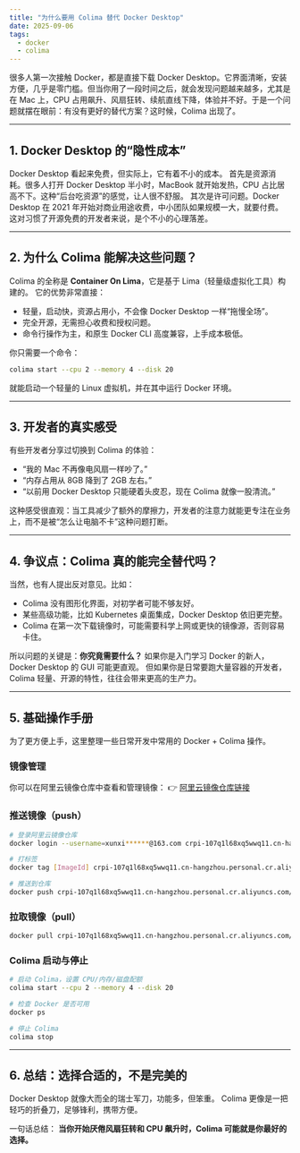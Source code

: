 ```yaml
---
title: "为什么要用 Colima 替代 Docker Desktop"
date: 2025-09-06
tags:
  - docker
  - colima
---
```


很多人第一次接触 Docker，都是直接下载 Docker Desktop。它界面清晰，安装方便，几乎是零门槛。但当你用了一段时间之后，就会发现问题越来越多，尤其是在 Mac 上，CPU 占用飙升、风扇狂转、续航直线下降，体验并不好。于是一个问题就摆在眼前：有没有更好的替代方案？这时候，Colima 出现了。

---

## 1. Docker Desktop 的“隐性成本”

Docker Desktop 看起来免费，但实际上，它有着不小的成本。
首先是资源消耗。很多人打开 Docker Desktop 半小时，MacBook 就开始发热，CPU 占比居高不下。这种“后台吃资源”的感觉，让人很不舒服。
其次是许可问题。Docker Desktop 在 2021 年开始对商业用途收费，中小团队如果规模一大，就要付费。这对习惯了开源免费的开发者来说，是个不小的心理落差。

---

## 2. 为什么 Colima 能解决这些问题？

Colima 的全称是 **Container On Lima**，它是基于 Lima（轻量级虚拟化工具）构建的。
它的优势非常直接：

* 轻量，启动快，资源占用小，不会像 Docker Desktop 一样“拖慢全场”。
* 完全开源，无需担心收费和授权问题。
* 命令行操作为主，和原生 Docker CLI 高度兼容，上手成本极低。

你只需要一个命令：

```bash
colima start --cpu 2 --memory 4 --disk 20
```

就能启动一个轻量的 Linux 虚拟机，并在其中运行 Docker 环境。

---

## 3. 开发者的真实感受

有些开发者分享过切换到 Colima 的体验：

* “我的 Mac 不再像电风扇一样吵了。”
* “内存占用从 8GB 降到了 2GB 左右。”
* “以前用 Docker Desktop 只能硬着头皮忍，现在 Colima 就像一股清流。”

这种感受很直观：当工具减少了额外的摩擦力，开发者的注意力就能更专注在业务上，而不是被“怎么让电脑不卡”这种问题打断。

---

## 4. 争议点：Colima 真的能完全替代吗？

当然，也有人提出反对意见。比如：

* Colima 没有图形化界面，对初学者可能不够友好。
* 某些高级功能，比如 Kubernetes 桌面集成，Docker Desktop 依旧更完整。
* Colima 在第一次下载镜像时，可能需要科学上网或更快的镜像源，否则容易卡住。

所以问题的关键是：**你究竟需要什么？**
如果你是入门学习 Docker 的新人，Docker Desktop 的 GUI 可能更直观。
但如果你是日常要跑大量容器的开发者，Colima 轻量、开源的特性，往往会带来更高的生产力。

---

## 5. 基础操作手册

为了更方便上手，这里整理一些日常开发中常用的 Docker + Colima 操作。

### 镜像管理

你可以在阿里云镜像仓库中查看和管理镜像：
👉 [阿里云镜像仓库链接](https://cr.console.aliyun.com/repository/cn-hangzhou/xunxing-docker/ebook-base/details)

### 推送镜像（push）

```bash
# 登录阿里云镜像仓库
docker login --username=xunxi******@163.com crpi-107q1l68xq5wwq11.cn-hangzhou.personal.cr.aliyuncs.co

# 打标签
docker tag [ImageId] crpi-107q1l68xq5wwq11.cn-hangzhou.personal.cr.aliyuncs.com/xunxing-docker/ebook-base:[镜像版本号]

# 推送到仓库
docker push crpi-107q1l68xq5wwq11.cn-hangzhou.personal.cr.aliyuncs.com/xunxing-docker/ebook-base:[镜像版本号]
```

### 拉取镜像（pull）

```bash
docker pull crpi-107q1l68xq5wwq11.cn-hangzhou.personal.cr.aliyuncs.com/xunxing-docker/ebook-base:[镜像版本号]
```

### Colima 启动与停止

```bash
# 启动 Colima，设置 CPU/内存/磁盘配额
colima start --cpu 2 --memory 4 --disk 20

# 检查 Docker 是否可用
docker ps

# 停止 Colima
colima stop
```

---

## 6. 总结：选择合适的，不是完美的

Docker Desktop 就像大而全的瑞士军刀，功能多，但笨重。
Colima 更像是一把轻巧的折叠刀，足够锋利，携带方便。

一句话总结：
**当你开始厌倦风扇狂转和 CPU 飙升时，Colima 可能就是你最好的选择。**
